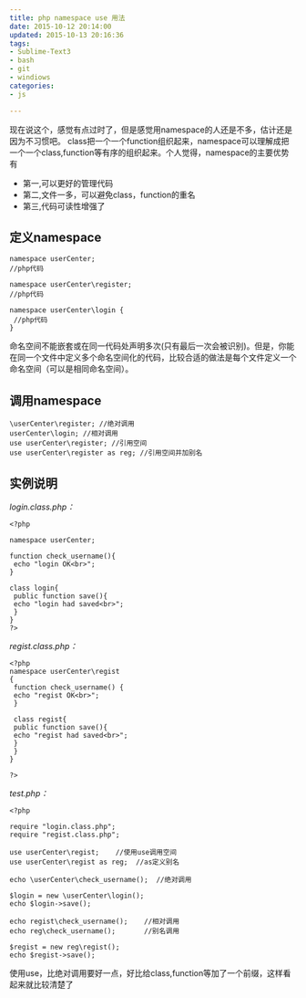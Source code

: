 ```yaml
---
title: php namespace use 用法
date: 2015-10-12 20:14:00
updated: 2015-10-13 20:16:36
tags: 
- Sublime-Text3
- bash
- git
- windiows
categories: 
- js

---
```

现在说这个，感觉有点过时了，但是感觉用namespace的人还是不多，估计还是因为不习惯吧。
class把一个一个function组织起来，namespace可以理解成把一个一个class,function等有序的组织起来。个人觉得，namespace的主要优势有

 - 第一,可以更好的管理代码
 - 第二,文件一多，可以避免class，function的重名
 - 第三,代码可读性增强了

## 定义namespace

    namespace userCenter;
    //php代码
    
    namespace userCenter\register;
    //php代码
    
    namespace userCenter\login {
     //php代码
    }


<!--more-->


命名空间不能嵌套或在同一代码处声明多次(只有最后一次会被识别)。但是，你能在同一个文件中定义多个命名空间化的代码，比较合适的做法是每个文件定义一个命名空间（可以是相同命名空间）。

## 调用namespace

    \userCenter\register; //绝对调用
    userCenter\login; //相对调用
    use userCenter\register; //引用空间
    use userCenter\register as reg; //引用空间并加别名

## 实例说明

*login.class.php：*

    <?php
    
    namespace userCenter;
    
    function check_username(){
     echo "login OK<br>";
    }
    
    class login{
     public function save(){
     echo "login had saved<br>";
     }
    }
    ?>

*regist.class.php：*

    <?php
    namespace userCenter\regist
    {
     function check_username() {
     echo "regist OK<br>";
     } 
    
     class regist{
     public function save(){
     echo "regist had saved<br>";
     }
     }
    }
    
    ?>
*test.php：*

    <?php
    
    require "login.class.php";
    require "regist.class.php";
    
    use userCenter\regist;    //使用use调用空间
    use userCenter\regist as reg;  //as定义别名
    
    echo \userCenter\check_username();  //绝对调用
    
    $login = new \userCenter\login();
    echo $login->save();
    
    echo regist\check_username();    //相对调用
    echo reg\check_username();       //别名调用 
    
    $regist = new reg\regist();
    echo $regist->save();

使用use，比绝对调用要好一点，好比给class,function等加了一个前缀，这样看起来就比较清楚了